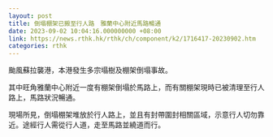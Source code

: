 ```yaml
---
layout: post
title: 倒塌棚架已搬至行人路　雅蘭中心附近馬路暢通
date: 2023-09-02 10:04:16.000000000 +08:00
link: https://news.rthk.hk/rthk/ch/component/k2/1716417-20230902.htm
categories: rthk
---
```


颱風蘇拉襲港，本港發生多宗塌樹及棚架倒塌事故。

其中旺角雅蘭中心附近一度有棚架倒塌於馬路上，而有關棚架現時已被清理至行人路上，馬路狀況暢通。

現場所見，倒塌棚架堆放於行人路上，並且有封帶圍封相關區域，示意行人切勿靠近。途經行人需從行人道，走至馬路並繞道而行。
